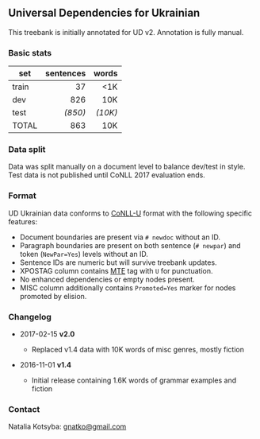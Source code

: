 ## Universal Dependencies for Ukrainian
This treebank is initially annotated for UD v2. Annotation is fully manual.

### Basic stats
| set   | sentences |  words  |
| ----- |----------:| -------:|
| train |      37   |  \<1K   |
| dev   |     826   |   10K   |
| test  |   _(850)_ | _(10K)_ |
| TOTAL |     863   |   10K   |

### Data split
Data was split manually on a document level to balance dev/test in style. Test data is not published until CoNLL 2017 evaluation ends.

### Format
UD Ukrainian data conforms to [CoNLL-U](http://universaldependencies.org/format.html) format with the following specific features:
* Document boundaries are present via `# newdoc` without an ID.
* Paragraph boundaries are present on both sentence (`# newpar`) and token (`NewPar=Yes`) levels without an ID.
* Sentence IDs are numeric but will survive treebank updates.
* XPOSTAG column contains [MTE](http://nl.ijs.si/ME/V4/msd/html/msd-uk.html) tag with `U` for punctuation.
* No enhanced dependencies or empty nodes present.
* MISC column additionally contains `Promoted=Yes` marker for nodes promoted by elision.

### Changelog
* 2017-02-15 **v2.0**
  * Replaced v1.4 data with 10K words of misc genres, mostly fiction

* 2016-11-01 **v1.4**
  * Initial release containing 1.6K words of grammar examples and fiction

### Contact
Natalia Kotsyba: [gnatko@gmail.com](mailto:gnatko@gmail.com)

<!--
--- Machine readable metadata ---
#Do not remove
Documentation status: partial
Data source: manual
Data available since: UD v1.4
License: CC BY-NC-SA 4.0
Genre: fiction legal news nonfiction social spoken
Contributors: Kotsyba, Natalia; Moskalevskyi, Bohdan
Contact: gnatko@gmail.com
-->
